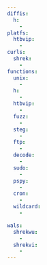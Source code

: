 ```yaml
---
diffis:
  h:
    -
platfs:
  htbvip:
    -
curls:
  shrek:
    -
functions:
  unix:
    -
  h:
    -
  htbvip:
    -
  fuzz:
    -
  steg:
    -
  ftp:
    -
  decode:
    -
  sudo:
    -
  pspy:
    -
  cron:
    -
  wildcard:
    -

wals:
  shrekwu:
    -
  shrekvi:
    -
---
```

